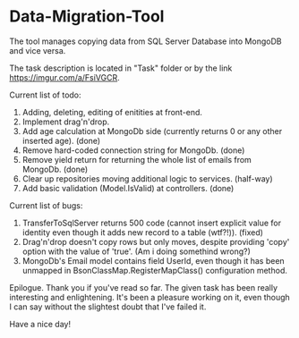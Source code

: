 # Data-Migration-Tool
The tool manages copying data from SQL Server Database into MongoDB and vice versa.

The task description is located in "Task" folder or by the link https://imgur.com/a/FsiVGCR.






Current list of todo:
1. Adding, deleting, editing of enitities at front-end.
2. Implement drag'n'drop.
3. Add age calculation at MongoDb side (currently returns 0 or any other inserted age). (done)
4. Remove hard-coded connection string for MongoDb. (done)
5. Remove yield return for returning the whole list of emails from MongoDb. (done)
6. Clear up repositories moving additional logic to services. (half-way)
7. Add basic validation (Model.IsValid) at controllers. (done)

Current list of bugs:
1. TransferToSqlServer returns 500 code (cannot insert explicit value for identity even though it adds new record to a table (wtf?!)). (fixed)
2. Drag'n'drop doesn't copy rows but only moves, despite providing 'copy' option with the value of 'true'. (Am i doing somethind wrong?)
3. MongoDb's Email model contains field UserId, even though it has been unmapped in BsonClassMap.RegisterMapClass() configuration method.

Epilogue.
Thank you if you've read so far. The given task has been really interesting and enlightening. It's been a pleasure working on it, even though I can say without the slightest doubt that I've failed it.

Have a nice day!

